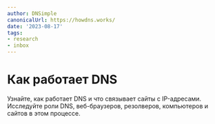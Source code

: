 ```yaml
---
author: DNSimple
canonicalUrl: https://howdns.works/
date: '2023-08-17'
tags:
- research
- inbox
---
```


# Как работает DNS

Узнайте, как работает DNS и что связывает сайты с IP-адресами. Исследуйте роли DNS, веб-браузеров, резолверов, компьютеров и сайтов в этом процессе.